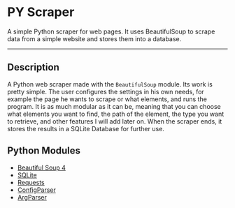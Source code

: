 # PY Scraper

A simple Python scraper for web pages. It uses BeautifulSoup to scrape data from a simple website and stores them into a database.

---

## Description

A Python web scraper made with the `BeautifulSoup` module. Its work is pretty simple. The user configures the settings in his own needs, for example the page he wants to scrape or what elements, and runs the program. It is as much modular as it can be, meaning that you can choose what elements you want to find, the path of the element, the type you want to retrieve, and other features I will add later on. When the scraper ends, it stores the results in a SQLite Database for further use.

## Python Modules

- [Beautiful Soup 4](https://www.crummy.com/software/BeautifulSoup/)
- [SQLite](https://sqlite.org/index.html)
- [Requests](https://2.python-requests.org/en/master/)
- [ConfigParser](https://docs.python.org/3.8/library/configparser.html)
- [ArgParser](https://docs.python.org/3.8/library/argparse.html)
